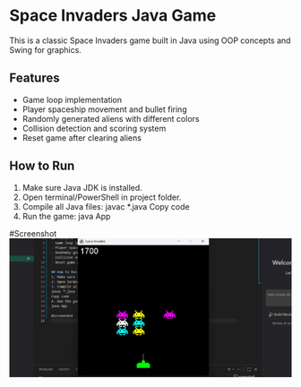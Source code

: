 # Space Invaders Java Game

This is a classic Space Invaders game built in Java using OOP concepts and Swing for graphics.

## Features
- Game loop implementation
- Player spaceship movement and bullet firing
- Randomly generated aliens with different colors
- Collision detection and scoring system
- Reset game after clearing aliens

## How to Run
1. Make sure Java JDK is installed.
2. Open terminal/PowerShell in project folder.
3. Compile all Java files:
javac *.java
Copy code
4. Run the game:
java App

#Screenshot
![alt text](image.png)